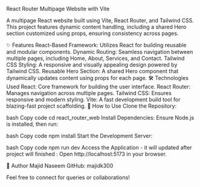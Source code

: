 React Router Multipage Website with Vite

A multipage React website built using Vite, React Router, and Tailwind CSS. This project features dynamic content handling, including a shared Hero section customized using props, ensuring consistency across pages.

✨ Features
React-Based Framework: Utilizes React for building reusable and modular components.
Dynamic Routing: Seamless navigation between multiple pages, including Home, About, Services, and Contact.
Tailwind CSS Styling: A responsive and visually appealing design powered by Tailwind CSS.
Reusable Hero Section: A shared Hero component that dynamically updates content using props for each page.
🛠️ Technologies Used
React: Core framework for building the user interface.
React Router: Manages navigation across multiple pages.
Tailwind CSS: Ensures responsive and modern styling.
Vite: A fast development build tool for blazing-fast project scaffolding.
🚀 How to Use
Clone the Repository:


bash
Copy code
cd react_router_web
Install Dependencies: Ensure Node.js is installed, then run:

bash
Copy code
npm install
Start the Development Server:

bash
Copy code
npm run dev
Access the Application - it will updated after project  will finished : Open http://localhost:5173 in your browser.

👤 Author
Majid Naseem
GitHub: majidk300

Feel free to connect for queries or collaborations!
